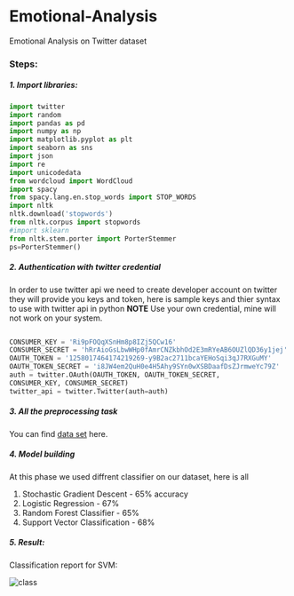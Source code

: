 # Emotional-Analysis
 Emotional Analysis on Twitter dataset


### Steps:

##### 1. Import libraries:
```python
import twitter
import random
import pandas as pd
import numpy as np
import matplotlib.pyplot as plt
import seaborn as sns
import json
import re
import unicodedata
from wordcloud import WordCloud
import spacy
from spacy.lang.en.stop_words import STOP_WORDS
import nltk
nltk.download('stopwords')
from nltk.corpus import stopwords
#import sklearn
from nltk.stem.porter import PorterStemmer
ps=PorterStemmer()

```
##### 2. Authentication with twitter credential
In order to use twitter api we need to create developer account on twitter
they will provide you keys and token, here is sample keys and thier syntax to use with twitter api in python
**NOTE** Use your own credential, mine will not work on your system.
```python

CONSUMER_KEY = 'Ri9pFOQqXSnHm8p8IZj5QCw16'
CONSUMER_SECRET = 'hRrAioGsLbwWHp0fAmrCNZkbhOd2E3mRYeAB6OUZlQD36y1jej'
OAUTH_TOKEN = '1258017464174219269-y9B2ac2711bcaYEHoSqi3qJ7RXGuMY'
OAUTH_TOKEN_SECRET = 'i8JW4em2QuH0e4H5Ahy9SYn0wXSBDaafDsZJrmweYc79Z'
auth = twitter.OAuth(OAUTH_TOKEN, OAUTH_TOKEN_SECRET,
CONSUMER_KEY, CONSUMER_SECRET)
twitter_api = twitter.Twitter(auth=auth)

```

##### 3. All the preprocessing task
 You can find [data set](https://drive.google.com/file/d/13WPOrRAzSbhxzdJqRkSrUaTPJZdfbuXo/view?usp=sharing) here.
##### 4. Model building
At this phase we used diffrent classifier on our dataset, here is all
1. Stochastic Gradient Descent - 65% accuracy
2. Logistic Regression         - 67%
3. Random Forest Classifier    - 65%
4. Support Vector Classification - 68%
 ##### 5. Result:
 Classification report for SVM:
 
 ![class](https://user-images.githubusercontent.com/54997938/124806773-b031f400-df7a-11eb-904f-d076ada323f5.jpg)

